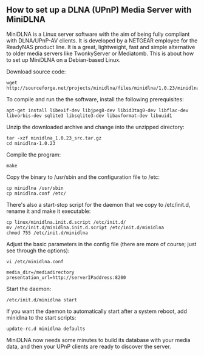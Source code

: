 ## How to set up a DLNA (UPnP) Media Server with MiniDLNA

MiniDLNA is a Linux server software with the aim of being fully compliant with DLNA/UPnP-AV clients. It is developed by a NETGEAR employee for the ReadyNAS product line. It is a great, lightweight, fast and simple alternative to older media servers like TwonkyServer or Mediatomb. This is about how to set up MiniDLNA on a Debian-based Linux.  

Download source code:

    wget http://sourceforge.net/projects/minidlna/files/minidlna/1.0.23/minidlna_1.0.23_src.tar.gz

To compile and run the the software, install the following prerequisites:

    apt-get install libexif-dev libjpeg8-dev libid3tag0-dev libflac-dev libvorbis-dev sqlite3 libsqlite3-dev libavformat-dev libuuid1

Unzip the downloaded archive and change into the unzipped directory:

    tar -xzf minidlna_1.0.23_src.tar.gz
    cd minidlna-1.0.23

Compile the program:

    make

Copy the binary to /usr/sbin and the configuration file to /etc:

    cp minidlna /usr/sbin 
    cp minidlna.conf /etc/ 

There's also a start-stop script for the daemon that we copy to /etc/init.d, rename it and make it executable:

    cp linux/minidlna.init.d.script /etc/init.d/
    mv /etc/init.d/minidlna.init.d.script /etc/init.d/minidlna
    chmod 755 /etc/init.d/minidlna

Adjust the basic parameters in the config file (there are more of course; just see through the options):

    vi /etc/minidlna.conf

    media_dir=/mediadirectory
    presentation_url=http://serverIPaddress:8200

Start the daemon:

    /etc/init.d/minidlna start

If you want the daemon to automatically start after a system reboot, add minidlna to the start scripts:

    update-rc.d minidlna defaults 

MiniDLNA now needs some minutes to build its database with your media data, and then your UPnP clients are ready to discover the server.  
